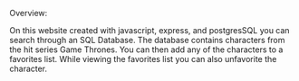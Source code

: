 Overview: 

On this website created with javascript, express, and postgresSQL you can search through an SQL Database.
The database contains characters from the hit series Game Thrones.
You can then add any of the characters to a favorites list.
While viewing the favorites list you can also unfavorite the character.